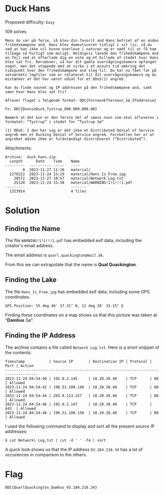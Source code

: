 # Duck Hans

Proposed difficulty: `Easy`

109 solves

```text
Mens du var på ferie, så blev din favorit and Hans befriet af en anden frihedskæmpene and. Hans blev domesticeret tidligt i sit liv, så du ved at han ikke vil kunne overleve i naturen og er nødt til at få ham tilbage så hurtigt som muligt. Heldigvis lavede den frihedskæmpene and en fejl ved at efterlade dig en note og et billede af stedet hvor Hans blev sat fri. Derudover, så har dit gamle overvågningskamera opfanget noget, men det stoppede med at virke i et minuts tid omkring det tidspunkt hvor den frihedskæmpene and slog til. Du har nu fået fat på netværkets logfiler som er relateret til dit overvågningskamera og du mistænker at det har været udsat for et DDoS(1) angreb.

Kan du finde navnet og IP addressen på den frihedskæmpene and, samt søen hvor Hans blev sat fri?

Aflever flaget i følgende format: DDC{FornavnEfternavn_Sø_IPaddresse}

Fx: DDC{DonnieDuck_Tystrup_000.000.000.00}

Bemærk at det kun er den første del af søens navn som skal afleveres i formatet: “Tystrup” i stedet for “Tystrup Sø”

(1) DDoS: I den her sag er det ikke et Distributed Denial of Service angreb men et Ducking Denial of Service angreb. Forskellen her er at angrebet måske ikke er fuldstændigt distribueret (“Distributed”).
```

Attachments:

```text
Archive:  duck-hans.zip
  Length      Date    Time    Name
---------  ---------- -----   ----
        0  2023-11-27 11:10   material/
  1278222  2023-11-24 15:19   material/Hans_Is_Free.jpg
    20572  2023-11-27 10:57   material/Network Log.txt
    25120  2023-11-24 15:38   material/WARNING!1!1!!!1.pdf
---------                     -------
  1323914                     4 files
```

# Solution

## Finding the Name

The file `WARNING!1!1!!!1.pdf` has embedded exif data, including the creator's email address.

The email address is `quarl.quackington@mail.dk`.

From this we can extrapolate that the name is **Qual Quackington**.

## Finding the Lake

The file `Hans_Is_Free.jpg` has embedded exif data, including some GPS coordinates.

`GPS Position: 55 deg 40' 37.31" N, 12 deg 28' 33.15" E`

Finding these coordinates on a map shows us that this picture was taken at "**Damhus** Sø".

## Finding the IP Address

The archive contains a file called `Network Log.txt`. Here is a short snippet of the contents:

```text
Timestamp           | Source IP       | Destination IP | Protocol | Port | Action
-------------------------------------------------------------------------------------
2023-11-24 04:54:40 | 192.0.2.145     | 10.20.30.40    | TCP      | 80   | Allowed
2023-11-24 04:54:42 | 198.51.100.148  | 10.20.30.40    | TCP      | 80   | Allowed
2023-11-24 04:54:44 | 203.0.113.157   | 10.20.30.40    | TCP      | 80   | Allowed
2023-11-24 04:54:46 | 192.0.2.147     | 10.20.30.40    | TCP      | 443  | Allowed
2023-11-24 04:54:48 | 198.51.100.150  | 10.20.30.40    | TCP      | 80   | Allowed
```

I used the following command to display and sort all the present source IP addresses:

`$ cat Network\ Log.txt | cut -d ' ' -f4 | sort`

A quick look shows us that the IP address `93.184.216.34` has a lot of occurences in comparison to the others.

# Flag

`DDC{QuarlQuackington_Damhus_93.184.216.34}`
